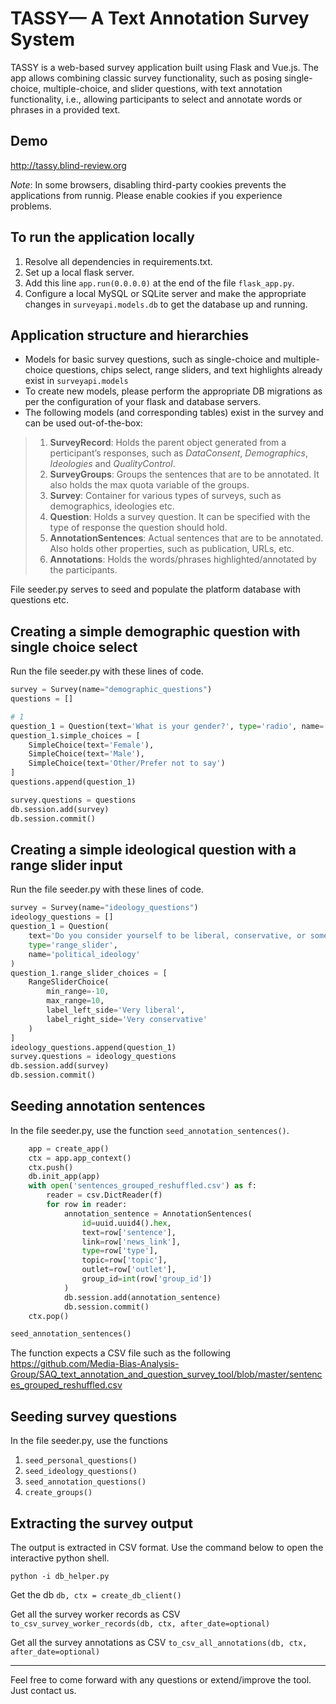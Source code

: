 # TASSY— A Text Annotation Survey System 

TASSY is a web-based survey application built using Flask and Vue.js. The app allows combining classic survey functionality, such as posing single-choice, multiple-choice, and slider questions, with text annotation functionality, i.e., allowing participants to select and annotate words or phrases in a provided text. 

## Demo

http://tassy.blind-review.org

*Note*: In some browsers, disabling third-party cookies prevents the applications from runnig. Please enable cookies if you experience problems.

## To run the application locally

1) Resolve all dependencies in requirements.txt.
2) Set up a local flask server.
3) Add this line `app.run(0.0.0.0)` at the end of the file `flask_app.py`.
4) Configure a local MySQL or SQLite server and make the appropriate changes in `surveyapi.models.db` to get the database up and running.

## Application structure and hierarchies

- Models for basic survey questions, such as single-choice and multiple-choice questions, chips select, range sliders, and text highlights already exist in `surveyapi.models`
- To create new models, please perform the appropriate DB migrations as per the configuration of your flask and database servers.
- The following models (and corresponding tables) exist in the survey and can be used out-of-the-box:
> 1. **SurveyRecord**: Holds the parent object generated from a perticipant’s responses, such as *DataConsent*, *Demographics*, *Ideologies* and *QualityControl*.
> 2. **SurveyGroups**: Groups the sentences that are to be annotated. It also holds the max quota variable of the groups.
> 3. **Survey**: Container for various types of surveys, such as demographics, ideologies etc.
> 4. **Question**: Holds a survey question. It can be specified with the type of response the question should hold.
> 3. **AnnotationSentences**: Actual sentences that are to be annotated. Also holds other properties, such as publication, URLs, etc.
> 4. **Annotations**: Holds the words/phrases highlighted/annotated by the participants.

File seeder.py serves to seed and populate the platform database with questions etc.

## Creating a simple demographic question with single choice select

Run the file seeder.py with these lines of code.

```python
survey = Survey(name="demographic_questions")
questions = []

# 1
question_1 = Question(text='What is your gender?', type='radio', name='gender')
question_1.simple_choices = [
    SimpleChoice(text='Female'),
    SimpleChoice(text='Male'),
    SimpleChoice(text='Other/Prefer not to say')
]
questions.append(question_1)

survey.questions = questions
db.session.add(survey)
db.session.commit()
```


## Creating a simple ideological question with a range slider input

Run the file seeder.py with these lines of code.

```python
survey = Survey(name="ideology_questions")
ideology_questions = []
question_1 = Question(
    text='Do you consider yourself to be liberal, conservative, or somewhere in between?',
    type='range_slider',
    name='political_ideology'
)
question_1.range_slider_choices = [
    RangeSliderChoice(
        min_range=-10,
        max_range=10,
        label_left_side='Very liberal',
        label_right_side='Very conservative'
    )
]
ideology_questions.append(question_1)
survey.questions = ideology_questions
db.session.add(survey)
db.session.commit()
```

## Seeding annotation sentences

In the file seeder.py, use the function `seed_annotation_sentences()`.

```python
    app = create_app()
    ctx = app.app_context()
    ctx.push()
    db.init_app(app)
    with open('sentences_grouped_reshuffled.csv') as f:
        reader = csv.DictReader(f)
        for row in reader:
            annotation_sentence = AnnotationSentences(
                id=uuid.uuid4().hex,
                text=row['sentence'],
                link=row['news_link'],
                type=row['type'],
                topic=row['topic'],
                outlet=row['outlet'],
                group_id=int(row['group_id'])
            )
            db.session.add(annotation_sentence)
            db.session.commit()
    ctx.pop()

seed_annotation_sentences()
```

The function expects a CSV file such as the following https://github.com/Media-Bias-Analysis-Group/SAQ_text_annotation_and_question_survey_tool/blob/master/sentences_grouped_reshuffled.csv

## Seeding survey questions

In the file seeder.py, use the functions 

1. `seed_personal_questions()`
2. `seed_ideology_questions()`
3. `seed_annotation_questions()`
4. `create_groups()`


## Extracting the survey output

The output is extracted in CSV format. Use the command below to open the interactive python shell.

`python -i db_helper.py`

Get the db 
`db, ctx = create_db_client()`

Get all the survey worker records as CSV
`to_csv_survey_worker_records(db, ctx, after_date=optional)`

Get all the survey annotations as CSV
`to_csv_all_annotations(db, ctx, after_date=optional)`


------

Feel free to come forward with any questions or extend/improve the tool. Just contact us.
